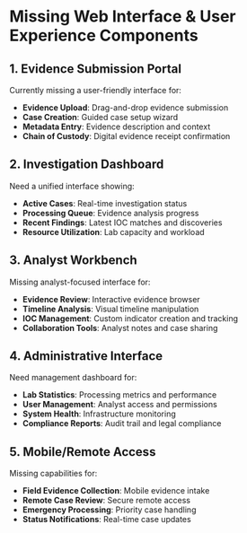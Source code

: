 # Missing Web Interface & User Experience Components

## 1. Evidence Submission Portal
Currently missing a user-friendly interface for:
- **Evidence Upload**: Drag-and-drop evidence submission
- **Case Creation**: Guided case setup wizard
- **Metadata Entry**: Evidence description and context
- **Chain of Custody**: Digital evidence receipt confirmation

## 2. Investigation Dashboard
Need a unified interface showing:
- **Active Cases**: Real-time investigation status
- **Processing Queue**: Evidence analysis progress
- **Recent Findings**: Latest IOC matches and discoveries
- **Resource Utilization**: Lab capacity and workload

## 3. Analyst Workbench
Missing analyst-focused interface for:
- **Evidence Review**: Interactive evidence browser
- **Timeline Analysis**: Visual timeline manipulation
- **IOC Management**: Custom indicator creation and tracking
- **Collaboration Tools**: Analyst notes and case sharing

## 4. Administrative Interface
Need management dashboard for:
- **Lab Statistics**: Processing metrics and performance
- **User Management**: Analyst access and permissions
- **System Health**: Infrastructure monitoring
- **Compliance Reports**: Audit trail and legal compliance

## 5. Mobile/Remote Access
Missing capabilities for:
- **Field Evidence Collection**: Mobile evidence intake
- **Remote Case Review**: Secure remote access
- **Emergency Processing**: Priority case handling
- **Status Notifications**: Real-time case updates
